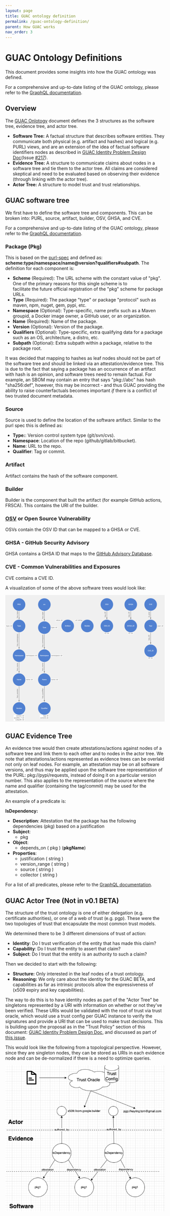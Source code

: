 ```yaml
---
layout: page
title: GUAC ontology definition
permalink: /guac-ontology-definition/
parent: How GUAC works
nav_order: 3
---
```


# GUAC Ontology Definitions

This document provides some insights into how the GUAC ontology was defined.

For a comprehensive and up-to-date listing of the GUAC ontology, please refer to
the [GraphQL documentation](https://github.com/guacsec/guac/blob/main/docs/GraphQL.md).

## Overview

The [GUAC Onlotogy](https://docs.guac.sh/guac-ontology/) document defines the 3 structures as the software tree, evidence tree, and actor tree.

- **Software Tree:** A factual structure that describes software entities. They
  communicate both physical (e.g. artifact and hashes) and logical (e.g. PURL)
  views, and are an extension of the idea of factual software identifiers nodes as
  described in
  [GUAC Identity Problem Design Doc](https://docs.google.com/document/d/1BUEi7q2i-KXlAhsh1adYvL1fkWN-q8FrgLyEre7c5kg/edit?resourcekey=0-02sC5-9IbTfwJckze_CDQw)(Issue
  [#217](https://github.com/guacsec/guac/issues/217)).
- **Evidence Tree:** A structure to communicate claims about nodes in a software
  tree and tie them to the actor tree. All claims are considered skeptical and
  need to be evaluated based on observing their evidence (through linking with
  the actor tree).
- **Actor Tree:** A structure to model trust and trust relationships.

## GUAC software tree

We first have to define the software tree and components. This can be broken
into: PURL, source, artifact, builder, OSV, GHSA, and CVE.

For a comprehensive and up-to-date listing of the GUAC ontology, please refer to
the
[GraphQL documentation](https://github.com/guacsec/guac/blob/main/docs/GraphQL.md).

### Package (Pkg)

This is based on the [purl-spec](https://github.com/package-url/purl-spec) and defined as: **scheme:type/namespace/name@version?qualifiers#subpath**. The definition for each component is:

- **Scheme** (Required): The URL scheme with the constant value of "pkg". One of the primary reasons for this single scheme is to   
  facilitate the future official registration of the "pkg" scheme for package URLs.
- **Type** (Required): The package "type" or package "protocol" such as maven, npm, nuget, gem, pypi, etc. 
- **Namespace** (Optional): Type-specific, name prefix such as a Maven groupid, a Docker image owner, a GitHub user, or an 
  organization. 
- **Name** (Required): Name of the package.
- **Version** (Optional): Version of the package.
- **Qualifiers** (Optional): Type-specific, extra qualifying data for a package such as an OS, architecture, a distro, etc. 
- **Subpath** (Optional): Extra subpath within a package, relative to the package root. 
        
It was decided that mapping to hashes as leaf nodes should not be part of the software tree and should be linked via an attestation/evidence tree. This is due to the fact that saying a package has an occurrence of an artifact with hash is an opinion, and software trees need to remain factual. For example, an SBOM may contain an entry that says "pkg://abc" has hash "sha256:def", however, this may be incorrect - and thus GUAC providing the ability to raise counterfactuals becomes important _if_ there is a conflict of two
trusted document metadata.

### Source
Source is used to define the location of the software artifact. Similar to the purl spec this is defined as:
- **Type:**: Version control system type (git/svn/cvs).
- **Namespace**: Location of the repo (github/gitlab/bitbucket).
- **Name**: URL to the repo.
- **Qualifier**: Tag or commit.
    
### Artifact
Artifact contains the hash of the software component.

### Builder
Builder is the component that built the artifact (for example GitHub actions, FRSCA). This contains the URI of the builder.

### [OSV](https://osv.dev/) or Open Source Vulnerability
OSVs contain the OSV ID that can be mapped to a GHSA or CVE.

### GHSA - GitHub Security Advisory 
GHSA contains a GHSA ID that maps to the [GitHub Advisory Database](https://github.com/advisories).

### CVE - Common Vulnerabilities and Exposures 
CVE contains a CVE ID.

A visualization of some of the above software trees would look like:

![Visualization of software trees](assets/images/softwaretreevis.png)

## GUAC Evidence Tree

An evidence tree would then create attestations/actions against nodes of a
software tree and link them to each other and to nodes in the actor tree. We
note that attestations/actions represented as evidence trees can be overlaid not
only on leaf nodes. For example, an attestation may be on all software versions,
and thus may be applied upon the software tree representation of the PURL:
pkg://pypi/requests, instead of doing it on a particular version number. This
also applies to the representation of the source where the name and qualifier
(containing the tag/commit) may be used for the attestation.

An example of a predicate is:

**IsDependency:**

- **Description**: Attestation that the package has the following dependencies
  (pkg) based on a justification
- **Subject**:
  - pkg
- **Object**:
  - depends_on ( pkg ) (**pkgName**)
- **Properties**:
  - justification ( string )
  - version_range ( string )
  - source ( string )
  - collector ( string )

For a list of all predicates, please refer to the
[GraphQL documentation](https://github.com/guacsec/guac/blob/main/docs/GraphQL.md).

## GUAC Actor Tree (Not in v0.1 BETA)

The structure of the trust ontology is one of either delegation (e.g.
certificate authorities), or one of a web of trust (e.g. pgp). These were the
two topologies of trust that encapsulate the most common trust models.

We determined there to be 3 different dimensions of trust of action:

- **Identity**: Do I trust verification of the entity that has made this claim?
- **Capability**: Do I trust the entity to assert that claim?
- **Subject**: Do I trust that the entity is an authority to such a claim?

Then we decided to start with the following:

- **Structure:** Only interested in the leaf nodes of a trust ontology.
- **Reasoning:** We only care about the identity for the GUAC BETA, and capabilities
  as far as intrinsic protocols allow the expressiveness of (x509 expiry and key
  capabilities).

The way to do this is to have identity nodes as part of the "Actor Tree" be 
singletons represented by a URI with information on whether or not they've been verified. These
URIs would be validated with the root of trust via trust oracle, which would use
a trust config per GUAC instance to verify the signatures and provide a URI that
can be used to make trust decisions. This is building upon the proposal as in
the "Trust Policy" section of this document:
[GUAC Identity Problem Design Doc](https://docs.google.com/document/d/1BUEi7q2i-KXlAhsh1adYvL1fkWN-q8FrgLyEre7c5kg/edit?resourcekey=0-02sC5-9IbTfwJckze_CDQw#heading=h.h9kfextfhlqn),
and discussed as part of
[this issue](https://github.com/guacsec/guac/issues/75).

This would look like the following from a topological perspective. However,
since they are singleton nodes, they can be stored as URIs in each evidence node
and can be de-normalized if there is a need to optimize queries.

![Actor tree diagram](assets/images/3trees.png)
